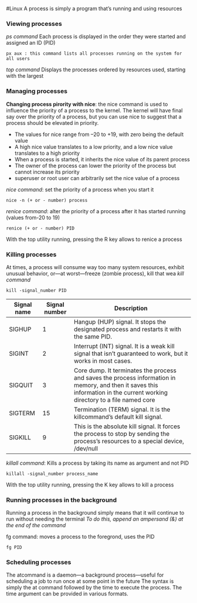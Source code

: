 #Linux 
A process is simply a program that’s running and using resources
### Viewing processes
*ps command*
Each process is displayed in the order they were started and assigned an ID (PID)

	px aux : this command lists all processes running on the system for all users

*top command*
Displays the processes ordered by resources used, starting with the largest

### Managing processes
**Changing process pirority with nice**: the nice command is used to influence the priority of a process to the kernel. The kernel will have final say over the priority of a process, but you can use nice to suggest that a process should be elevated in priority.

- The values for nice range from –20 to +19, with zero being the default value
- A high nice value translates to a low priority, and a low nice value translates to a high priority
- When a process is started, it inherits the nice value of its parent process
- The owner of the process can lower the priority of the process but cannot increase its priority
- superuser or root user can arbitrarily set the nice value of a process

*nice command*: set the priority of a process when you start it

	nice -n (+ or - number) process
	
*renice command*: alter the priority of a process after it has started running (values from-20 to 19)

	renice (+ or - number) PID

With the top utility running, pressing the R key allows to renice a process 

### Killing processes
At times, a process will consume way too many system resources, exhibit unusual behavior, or—at worst—freeze (zombie process), kill that wea
*kill command*

	kill -signal_number PID

| Signal name | Signal number | Description |
|-------------|---------------|-------------|
|SIGHUP       |   1    | Hangup (HUP) signal. It stops the designated process and restarts it with the same PID.
|SIGINT       |   2    | Interrupt (INT) signal. It is a weak kill signal that isn’t guaranteed to work, but it works in most cases.
|SIGQUIT      |   3    | Core dump. It terminates the process and saves the process information in memory, and then it saves this information in the current working directory to a file named core
|SIGTERM      |   15   | Termination (TERM) signal. It is the killcommand’s default kill signal.
|SIGKILL      |   9    | This is the absolute kill signal. It forces the process to stop by sending the process’s resources to a special device, /dev/null

*killall command*: Kills a process by taking its name as argument and not PID

	killall -signal_number process_name

With the top utility running, pressing the K key allows to kill a process 

### Running processes in the background
Running a process in the background simply means that it will continue to run without needing the terminal
*To do this, append an ampersand (&) at the end of the command*

fg command: moves a process to the foregrond, uses the PID

	fg PID

### Scheduling  processes
The atcommand is a daemon—a background process—useful for scheduling a job to run once at some point in the future
The syntax is simply the at command followed by the time to execute the process. The time argument can be provided in various formats.

